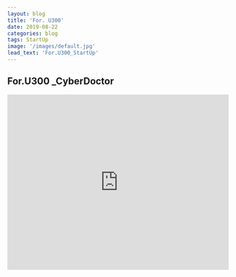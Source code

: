 ```yaml
---
layout: blog
title: 'For. U300'
date: 2019-08-22
categories: blog
tags: StartUp
image: '/images/default.jpg'
lead_text: 'For.U300_StartUp'
---
```


## For.U300 _CyberDoctor

<iframe class="img-main" src="https://drive.google.com/file/d/1GqWTUDydRfeyQ4YpxyuKAo4wQ6sn5j_i/view?usp=sharing" frameborder="0" width="100%" height="400" allowfullscreen></iframe>

